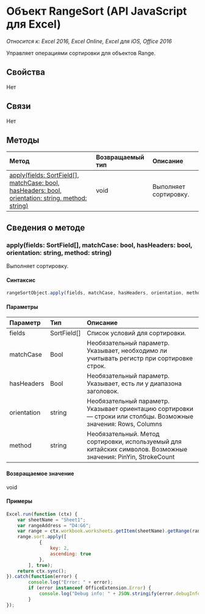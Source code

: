 ﻿# Объект RangeSort (API JavaScript для Excel)

_Относится к: Excel 2016, Excel Online, Excel для iOS, Office 2016_

Управляет операциями сортировки для объектов Range.

## Свойства

Нет

## Связи
Нет


## Методы

| Метод           | Возвращаемый тип    |Описание|
|:---------------|:--------|:----------|
|[apply(fields: SortField[], matchCase: bool, hasHeaders: bool, orientation: string, method: string)](#applyfields-sortfield-matchcase-bool-hasheaders-bool-orientation-string-method-string)|void|Выполняет сортировку.|

## Сведения о методе


### apply(fields: SortField[], matchCase: bool, hasHeaders: bool, orientation: string, method: string)
Выполняет сортировку.

#### Синтаксис
```js
rangeSortObject.apply(fields, matchCase, hasHeaders, orientation, method);
```

#### Параметры
| Параметр    | Тип   |Описание|
|:---------------|:--------|:----------|
|fields|SortField[]|Список условий для сортировки.|
|matchCase|Bool|Необязательный параметр. Указывает, необходимо ли учитывать регистр при сортировке строк.|
|hasHeaders|Bool|Необязательный параметр. Указывает, есть ли у диапазона заголовок.|
|orientation|string|Необязательный параметр. Указывает ориентацию сортировки — строки или столбцы.  Возможные значения: Rows, Columns|
|method|string|Необязательный. Метод сортировки, используемый для китайских символов.  Возможные значения: PinYin, StrokeCount|

#### Возвращаемое значение
void

#### Примеры
```js
Excel.run(function (ctx) { 
    var sheetName = "Sheet1";
    var rangeAddress = "D4:G6";
    var range = ctx.workbook.worksheets.getItem(sheetName).getRange(rangeAddress);
    range.sort.apply([ 
            {
                key: 2,
                ascending: true
            },
        ], true);
    return ctx.sync(); 
}).catch(function(error) {
        console.log("Error: " + error);
        if (error instanceof OfficeExtension.Error) {
            console.log("Debug info: " + JSON.stringify(error.debugInfo));
        }
});
```